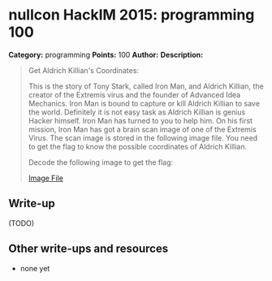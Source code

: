 # nullcon HackIM 2015: programming 100

**Category:** programming
**Points:** 100
**Author:**
**Description:**

> Get Aldrich Killian's Coordinates:
>
> This is the story of Tony Stark, called Iron Man, and Aldrich Killian, the creator of the Extremis virus and the founder of Advanced Idea Mechanics. Iron Man is bound to capture or kill Aldrich Killian to save the world. Definitely it is not easy task as Aldrich Killian is genius Hacker himself. Iron Man has turned to you to help him. On his first mission, Iron Man has got a brain scan image of one of the Extremis Virus. The scan image is stored in the following image file. You need to get the flag to know the possible coordinates of Aldrich Killian.
>
> Decode the following image to get the flag:
>
>	[Image File](image1.png)

## Write-up

(TODO)

## Other write-ups and resources

* none yet
